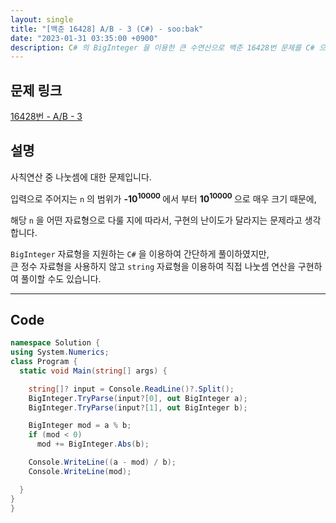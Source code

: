 ```yaml
---
layout: single
title: "[백준 16428] A/B - 3 (C#) - soo:bak"
date: "2023-01-31 03:35:00 +0900"
description: C# 의 BigInteger 을 이용한 큰 수연산으로 백준 16428번 문제를 C# 으로 풀이 및 해설
---
```


## 문제 링크
  [16428번 - A/B - 3](https://www.acmicpc.net/problem/16428)

## 설명
  사칙연산 중 나눗셈에 대한 문제입니다.

  입력으로 주어지는 `n` 의 범위가 <b> -10<sup>10000</sup> </b> 에서 부터 <b> 10<sup>10000</sup> </b> 으로 매우 크기 때문에, <br>

  해당 `n` 을 어떤 자료형으로 다룰 지에 따라서, 구현의 난이도가 달라지는 문제라고 생각합니다.

  `BigInteger` 자료형을 지원하는 `C#` 을 이용하여 간단하게 풀이하였지만,<br>
  큰 정수 자료형을 사용하지 않고 `string` 자료형을 이용하여 직접 나눗셈 연산을 구현하여 풀이할 수도 있습니다.

- - -

## Code
  ```c#
namespace Solution {
  using System.Numerics;
  class Program {
    static void Main(string[] args) {

      string[]? input = Console.ReadLine()?.Split();
      BigInteger.TryParse(input?[0], out BigInteger a);
      BigInteger.TryParse(input?[1], out BigInteger b);

      BigInteger mod = a % b;
      if (mod < 0)
        mod += BigInteger.Abs(b);

      Console.WriteLine((a - mod) / b);
      Console.WriteLine(mod);

    }
  }
}
  ```
